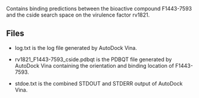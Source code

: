 Contains binding predictions between the bioactive compound F1443-7593 and the cside search space on the virulence factor rv1821.

## Files

- log.txt is the log file generated by AutoDock Vina.

- rv1821_F1443-7593_cside.pdbqt is the PDBQT file generated by AutoDock Vina containing the orientation and binding location of F1443-7593.

- stdoe.txt is the combined STDOUT and STDERR output of AutoDock Vina.

